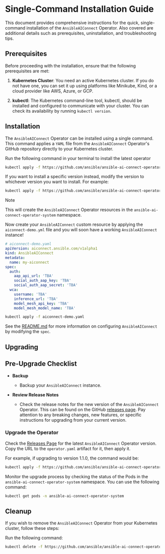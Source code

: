 # Single-Command Installation Guide

This document provides comprehensive instructions for the quick, single-command installation of the `AnsibleAIConnect` Operator. Also covered are additional details such as prerequisites, uninstallation, and troubleshooting tips.

## Prerequisites
Before proceeding with the installation, ensure that the following prerequisites are met:

1. **Kubernetes Cluster**: You need an active Kubernetes cluster. If you do not have one, you can set it up using platforms like Minikube, Kind, or a cloud provider like AWS, Azure, or GCP.

2. **kubectl**: The Kubernetes command-line tool, kubectl, should be installed and configured to communicate with your cluster. You can check its availability by running `kubectl version`.

## Installation
The `AnsibleAIConnect` Operator can be installed using a single command. This command applies a `YAML` file from the `AnsibleAIConnect` Operator's GitHub repository directly to your Kubernetes cluster.

Run the following command in your terminal to install the latest operator

```bash
kubectl apply -f https://github.com/ansible/ansible-ai-connect-operator/releases/latest/download/operator.yaml
```

If you want to install a specific version instead, modify the version to whichever version you want to install. For example:

```bash
kubectl apply -f https://github.com/ansible/ansible-ai-connect-operator/releases/download/1.0.0/operator.yaml
```

> [!Note]
> This will create the `AnsibleAIConnect` Operator resources in the `ansible-ai-connect-operator-system` namespace.

Now create your `AnsibleAIConnect` custom resource by applying the `aiconnect-demo.yml` file and you will soon have a working `AnsibleAIConnect` instance!

```yaml
# aiconnect-demo.yaml
apiVersion: aiconnect.ansible.com/v1alpha1
kind: AnsibleAIConnect
metadata:
  name: my-aiconnect
spec:
  auth:
    aap_api_url: 'TBA'
    social_auth_aap_key: 'TBA'
    social_auth_aap_secret: 'TBA'
  wca:
    username: 'TBA'
    inference_url: 'TBA'
    model_mesh_api_key: 'TBA'
    model_mesh_model_name: 'TBA'
```

```bash
kubectl apply -f aiconnect-demo.yaml
```

See the [README.md](../README.md) for more information on configuring `AnsibleAIConnect` by modifying the `spec`.

## Upgrading

## Pre-Upgrade Checklist

* **Backup**

  - Backup your `AnsibleAIConnect` instance. 


* **Review Release Notes**

  - Check the release notes for the new version of the `AnsibleAIConnect` Operator. This can be found on the GitHub [releases page](https://github.com/ansible/ansible-ai-connect-operator/releases). Pay attention to any breaking changes, new features, or specific instructions for upgrading from your current version.

### Upgrade the Operator

Check the [Releases Page](https://github.com/ansible/ansible-ai-connect-operator/releases) for the latest `AnsibleAIConnect` Operator version. Copy the URL to the `operator.yaml` artifact for it, then apply it.

For example, if upgrading to version 1.1.0, the command would be:

```bash
kubectl apply -f https://github.com/ansible/ansible-ai-connect-operator/releases/download/1.1.0/operator.yaml
``````

Monitor the upgrade process by checking the status of the Pods in the `ansible-ai-connect-operator-system` namespace. You can use the following command:

```bash
kubectl get pods -n ansible-ai-connect-operator-system
```

## Cleanup
If you wish to remove the `AnsibleAIConnect` Operator from your Kubernetes cluster, follow these steps:

Run the following command:

```bash
kubectl delete -f https://github.com/ansible/ansible-ai-connect-operator/releases/download/1.0.0/operator.yaml
```
